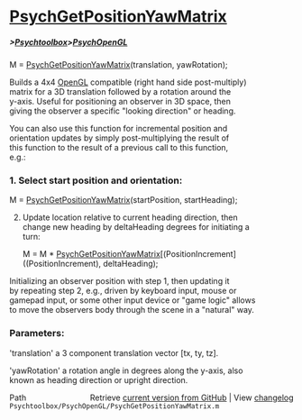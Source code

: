 # [PsychGetPositionYawMatrix](PsychGetPositionYawMatrix)
##### >[Psychtoolbox](Psychtoolbox)>[PsychOpenGL](PsychOpenGL)

M = [PsychGetPositionYawMatrix](PsychGetPositionYawMatrix)(translation, yawRotation);  
  
Builds a 4x4 [OpenGL](OpenGL) compatible (right hand side post-multiply)  
matrix for a 3D translation followed by a rotation around the  
y-axis. Useful for positioning an observer in 3D space, then  
giving the observer a specific "looking direction" or heading.  
  
You can also use this function for incremental position and  
orientation updates by simply post-multiplying the result of  
this function to the result of a previous call to this function,  
e.g.:  
  
### 1. Select start position and orientation:  
  
   M = [PsychGetPositionYawMatrix](PsychGetPositionYawMatrix)(startPosition, startHeading);  
  
2. Update location relative to current heading direction, then  
   change new heading by deltaHeading degrees for initiating a  
   turn:  
  
   M = M \* [PsychGetPositionYawMatrix](PsychGetPositionYawMatrix)[(PositionIncrement]((PositionIncrement), deltaHeading);  
  
Initializing an observer position with step 1, then updating it  
by repeating step 2, e.g., driven by keyboard input, mouse or  
gamepad input, or some other input device or "game logic" allows  
to move the observers body through the scene in a "natural" way.  
  
  
### Parameters:  
  
'translation' a 3 component translation vector [tx, ty, tz].  
  
'yawRotation' a rotation angle in degrees along the y-axis, also  
known as heading direction or upright direction.  
  




<div class="code_header" style="text-align:right;">
  <span style="float:left;">Path&nbsp;&nbsp;</span> <span class="counter">Retrieve <a href=
  "https://raw.github.com/Psychtoolbox-3/Psychtoolbox-3/beta/Psychtoolbox/PsychOpenGL/PsychGetPositionYawMatrix.m">current version from GitHub</a> | View <a href=
  "https://github.com/Psychtoolbox-3/Psychtoolbox-3/commits/beta/Psychtoolbox/PsychOpenGL/PsychGetPositionYawMatrix.m">changelog</a></span>
</div>
<div class="code">
  <code>Psychtoolbox/PsychOpenGL/PsychGetPositionYawMatrix.m</code>
</div>

